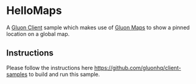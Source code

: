 # HelloMaps

A [Gluon Client](https://docs.gluonhq.com/client/) sample which makes use of [Gluon Maps](https://gluonhq.com/labs/maps/)
to show a pinned location on a global map.

## Instructions

Please follow the instructions here https://github.com/gluonhq/client-samples to build and run this sample.